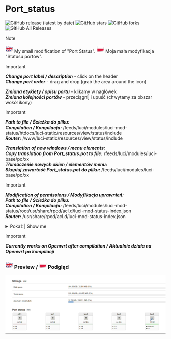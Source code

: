# Port_status

![GitHub release (latest by date)](https://img.shields.io/github/v/release/4IceG/Port_status?style=flat-square)
![GitHub stars](https://img.shields.io/github/stars/4IceG/Port_status?style=flat-square)
![GitHub forks](https://img.shields.io/github/forks/4IceG/Port_statuse?style=flat-square)
![GitHub All Releases](https://img.shields.io/github/downloads/4IceG/Port_status/total)

> [!NOTE]
> <img src="https://raw.githubusercontent.com/4IceG/Personal_data/master/dooffy_design_icons_EU_flags_United_Kingdom.png" height="24">
> My small modification of "Port Status".
>
> <img src="https://raw.githubusercontent.com/4IceG/Personal_data/master/dooffy_design_icons_EU_flags_Poland.png" height="24">
> Moja mała modyfikacja "Statusu portów".

> [!IMPORTANT]
> ***Change port label / description*** - click on the header   
> ***Change port order*** - drag and drop (grab the area around the icon)
> 
> 
> ***Zmiana etykiety / opisu portu*** - klikamy w nagłówek   
> ***Zmiana kolejności portów*** - przeciągnij i upuść (chwytamy za obszar wokół ikony)

> [!IMPORTANT]
> ***Path to file / Ścieżka do pliku:***   
> ***Compilation / Kompilacja:***
> /feeds/luci/modules/luci-mod-status/htdocs/luci-static/resources/view/status/include   
> ***Router:***
> /www/luci-static/resources/view/status/include
> 
> ***Translation of new windows / menu elements:***   
> ***Copy translation from Port_status.pot to file:***
> /feeds/luci/modules/luci-base/po/xx   
> ***Tłumaczenie nowych okien / elementów menu:***   
> ***Skopiuj zawartość Port_status.pot do pliku:***
> /feeds/luci/modules/luci-base/po/xx

> [!IMPORTANT]
> ***Modification of permissions / Modyfikacja uprawnień:***   
> ***Path to file / Ścieżka do pliku:***   
> ***Compilation / Kompilacja:***
> /feeds/luci/modules/luci-mod-status/root/usr/share/rpcd/acl.d/luci-mod-status-index.json   
> ***Router:***
> /usr/share/rpcd/acl.d/luci-mod-status-index.json

<details>
   <summary>Pokaż | Show me</summary>

``` bash
 	"luci-mod-status-index-ports": {
	  "description": "Grant access to port status display",
	  "read": {
	    "ubus": {
	      "luci": [ "getBuiltinEthernetPorts" ]
	    },
	    "file": {
	      "/etc/user_defined_ports.json": ["read"]
	    }
	  },
	  "write": {
	    "file": {
	      "/etc/user_defined_ports.json": ["write"]
	    }
	  }
	},
```
</details>

> [!IMPORTANT]
> ***Currently works on Openwrt after compilation / Aktualnie działa na Openwrt po kompilacji***

### <img src="https://raw.githubusercontent.com/4IceG/Personal_data/master/dooffy_design_icons_EU_flags_United_Kingdom.png" height="24"> Preview / <img src="https://raw.githubusercontent.com/4IceG/Personal_data/master/dooffy_design_icons_EU_flags_Poland.png" height="24"> Podgląd

![](https://github.com/4IceG/Personal_data/blob/master/zrzuty/Port_status.gif?raw=true)
